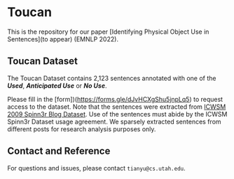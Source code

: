 # Toucan
This is the repository for our paper [Identifying Physical Object Use in Sentences](to appear) (EMNLP 2022).


## Toucan Dataset
The Toucan Dataset contains 2,123 sentences annotated with one of the ___Used___, ___Anticipated Use___ or ___No Use___.

Please fill in the [form])(https://forms.gle/dJvHCXgShu5jnpLq5) to request access to the dataset. Note that the sentences were extracted from [ICWSM 2009 Spinn3r Blog Dataset](https://www.icwsm.org/data/). Use of the sentences must abide by the ICWSM Spinn3r Dataset usage agreement. We sparsely extracted sentences from different posts for research analysis purposes only.

## Contact and Reference
For questions and issues, please contact `tianyu@cs.utah.edu`.
